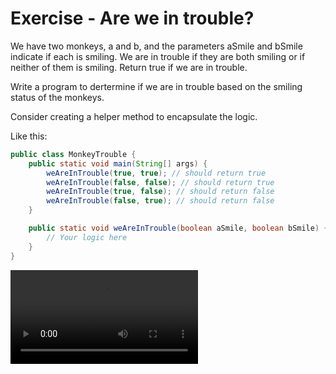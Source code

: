 # Exercise - Are we in trouble?

We have two monkeys, a and b, and the parameters aSmile and bSmile indicate if each is smiling. We are in trouble if they are both smiling or if neither of them is smiling. Return true if we are in trouble.

Write a program to dertermine if we are in trouble based on the smiling status of the monkeys.

Consider creating a helper method to encapsulate the logic.

Like this:

```java
public class MonkeyTrouble {
    public static void main(String[] args) {
        weAreInTrouble(true, true); // should return true
        weAreInTrouble(false, false); // should return true
        weAreInTrouble(true, false); // should return false
        weAreInTrouble(false, true); // should return false
    }

    public static void weAreInTrouble(boolean aSmile, boolean bSmile) {
        // Your logic here
    }
}
```

<hint title="Solution">

<video src="https://youtu.be/Zg5w-7M05y0"></video>

</hint>
